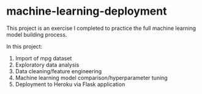 # machine-learning-deployment

This project is an exercise I completed to practice the full machine learning model building process. 

In this project:
1. Import of mpg dataset
2. Exploratory data analysis
3. Data cleaning/feature engineering
4. Machine learning model comparison/hyperparameter tuning
5. Deployment to Heroku via Flask application
